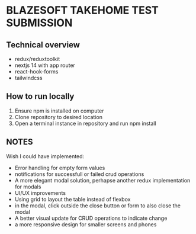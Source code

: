 # BLAZESOFT TAKEHOME TEST SUBMISSION

## Technical overview
- redux/reduxtoolkit
- nextjs 14 with app router
- react-hook-forms
- tailwindcss
  
## How to run locally

1. Ensure npm is installed on computer
2. Clone repository to desired location
3. Open a terminal instance in repository and run npm install


## NOTES
Wish I could have implemented:

- Error handling for empty form values
- notifications for successfull or failed crud operations
- A more elegant modal solution, perhapse another redux implementation for modals
- UI/UX improvements
- Using grid to layout the table instead of flexbox
- in the modal, click outside the close button or form to also close the modal
- A better visual update for CRUD operations to indicate change
- a more responsive design for smaller screens and phones
